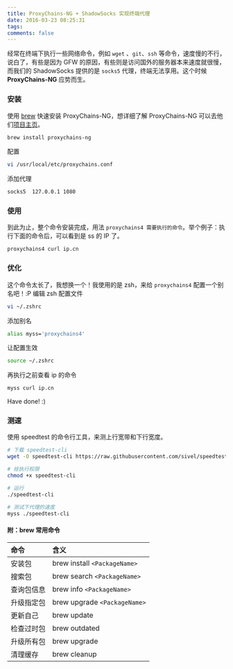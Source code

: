 ```yaml
---
title: ProxyChains-NG + ShadowSocks 实现终端代理
date: 2016-03-23 08:25:31
tags:
comments: false
---
```


经常在终端下执行一些网络命令，例如 `wget` 、`git`、`ssh` 等命令，速度慢的不行，说白了，有些是因为 GFW 的原因，有些则是访问国外的服务器本来速度就很慢，而我们的 ShadowSocks 提供的是 `socks5` 代理，终端无法享用。这个时候 **ProxyChains-NG** 应势而生。
<!-- more -->
### 安装
使用 [brew](http://brew.sh/index_zh-cn.html) 快速安装 ProxyChains-NG，想详细了解 ProxyChains-NG 可以去他们[项目主页](https://github.com/rofl0r/proxychains-ng)。
```bash
brew install proxychains-ng
```

配置
```bash
vi /usr/local/etc/proxychains.conf
```

添加代理
```bash
socks5  127.0.0.1 1080
```

### 使用
到此为止，整个命令安装完成，用法 `proxychains4 需要执行的命令`。举个例子：执行下面的命令后，可以看到是 ss 的 IP 了。
```bash
proxychains4 curl ip.cn
```


### 优化
这个命令太长了，我想换一个！我使用的是 zsh，来给 `proxychains4` 配置一个别名吧！:P
编辑 zsh 配置文件
```bash
vi ~/.zshrc
```

添加别名
```bash
alias myss='proxychains4'
```

让配置生效
```bash
source ~/.zshrc
```

再执行之前查看 ip 的命令
```bash
myss curl ip.cn
```

Have done! :)

### 测速
使用 speedtest 的命令行工具，来测上行宽带和下行宽度。
```bash
# 下载 speedtest-cli
wget -O speedtest-cli https://raw.githubusercontent.com/sivel/speedtest-cli/master/speedtest.py

# 给执行权限
chmod +x speedtest-cli

# 运行
./speedtest-cli

# 测试下代理的速度
myss ./speedtest-cli
```

#### 附：brew 常用命令

|命令          |含义                       |
|:------------|:--------------------------|
|安装包        |brew install `<PackageName>`|
|搜索包        |brew search `<PackageName>` |
|查询包信息    |brew info `<PackageName>`   |
|升级指定包    |brew upgrade `<PackageName>`|
|更新自己      |brew update                |
|检查过时包    |brew outdated              |
|升级所有包    |brew upgrade               |
|清理缓存      |brew cleanup               |
